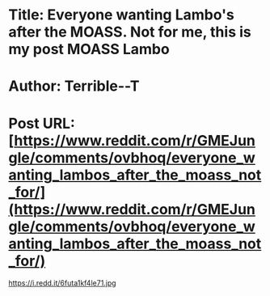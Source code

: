 # Title: Everyone wanting Lambo's after the MOASS. Not for me, this is my post MOASS Lambo
# Author: Terrible--T
# Post URL: [https://www.reddit.com/r/GMEJungle/comments/ovbhoq/everyone_wanting_lambos_after_the_moass_not_for/](https://www.reddit.com/r/GMEJungle/comments/ovbhoq/everyone_wanting_lambos_after_the_moass_not_for/)


https://i.redd.it/6futa1kf4le71.jpg